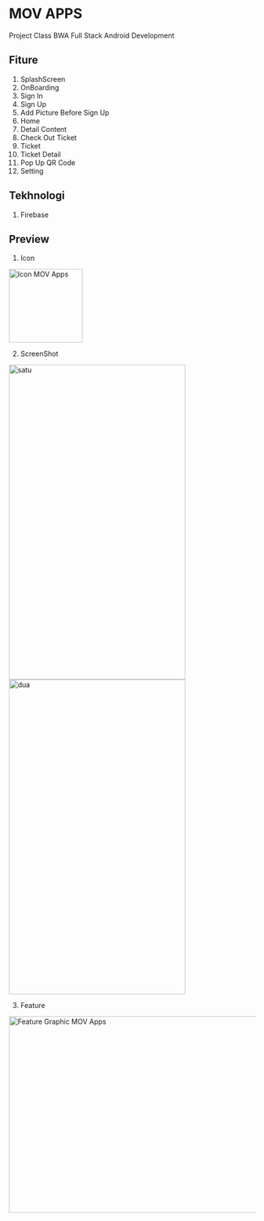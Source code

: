 # MOV APPS
Project Class BWA Full Stack Android Development

## Fiture
1. SplashScreen
2. OnBoarding
3. Sign In
4. Sign Up
5. Add Picture Before Sign Up
6. Home
7. Detail Content
8. Check Out Ticket
9. Ticket
10. Ticket Detail
11. Pop Up QR Code
12. Setting

## Tekhnologi
1. Firebase

## Preview

1. Icon
<img alt="Icon MOV Apps" src="https://user-images.githubusercontent.com/72520643/133613573-e6f5a3dc-9be5-4e05-91c5-7cca62be9036.png" width="150" height="150" align="center"/>

2. ScreenShot

<img alt="satu" src="https://user-images.githubusercontent.com/72520643/133615125-720ef6fb-f1a6-499b-9d66-db82dc7585bf.png" width="360" height="641"/> <img alt="dua" src="https://user-images.githubusercontent.com/72520643/133615166-8ada54cc-90d0-42c7-845d-1519fe7da0ad.png" width="360" height="641"/>

3. Feature
<img alt="Feature Graphic MOV Apps" src="https://user-images.githubusercontent.com/72520643/133613656-f4522aba-866e-4d5f-8baa-4aea32b53630.png" width="924" height="400" align="center"/>
